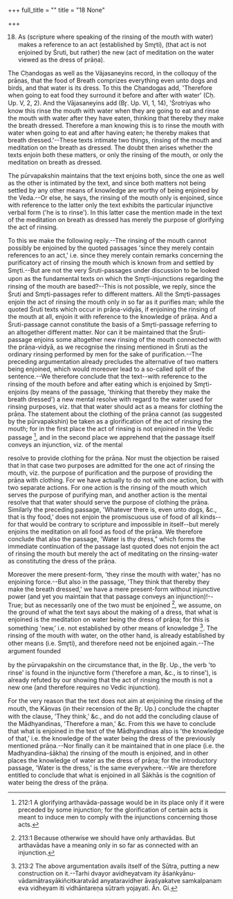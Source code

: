 +++
full_title = ""
title = "18 None"

+++


18. As (scripture where speaking of the rinsing of the mouth with water) makes a reference to an act (established by Smr̥ti), (that act is not enjoined by Śruti, but rather) the new (act of meditation on the water viewed as the dress of prāṇa).

The Cḥandogas as well as the Vājasaneyins record, in the colloquy of the prāṇas, that the food of Breath comprizes everything even unto dogs and birds, and that water is its dress. To this the Cḥandogas add, 'Therefore when going to eat food they surround it before and after with water' (Cḥ. Up. V, 2, 2). And the Vājasaneyins add (Br̥. Up. VI, 1, 14), 'Śrotriyas who know this rinse the mouth with water when they are going to eat and rinse the mouth with water after they have eaten, thinking that thereby they make the breath dressed. Therefore a man knowing this is to rinse the mouth with water when going to eat and after having eaten; he thereby makes that breath dressed.'--These texts intimate two things, rinsing of the mouth and meditation on the breath as dressed. The doubt then arises whether the texts enjoin both these matters, or only the rinsing of the mouth, or only the meditation on breath as dressed.

The pūrvapakshin maintains that the text enjoins both, since the one as well as the other is intimated by the text, and since both matters not being settled by any other means of knowledge are worthy of being enjoined by the Veda.--Or else, he says, the rinsing of the mouth only is enjoined, since with reference to the latter only the text exhibits the particular injunctive verbal form ('he is to rinse'). In this latter case the mention made in the text of the meditation on breath as dressed has merely the purpose of glorifying the act of rinsing.

To this we make the following reply.--The rinsing of the mouth cannot possibly be enjoined by the quoted passages 'since they merely contain references to an act,' i.e. since they merely contain remarks concerning the purificatory act of rinsing the mouth which is known from and settled by Smr̥ti.--But are not the very Śruti-passages under discussion to be looked upon as the fundamental texts on which the Smr̥ti-injunctions regarding the rinsing of the mouth are based?--This is not possible, we reply, since the Śruti and Smr̥ti-passages refer to different matters. All the Smr̥ti-passages enjoin the act of rinsing the mouth only in so far as it purifies man; while the quoted Śruti texts which occur in prāṇa-vidyās, if enjoining the rinsing of the mouth at all, enjoin it with reference to the knowledge of prāṇa. And a Śruti-passage cannot constitute the basis of a Smr̥ti-passage referring to an altogether different matter. Nor can it be maintained that the Śruti-passage enjoins some altogether new rinsing of the mouth connected with the prāṇa-vidyā, as we recognise the rinsing mentioned in Śruti as the ordinary rinsing performed by men for the sake of purification.--The preceding argumentation already precludes the alternative of two matters being enjoined, which would moreover lead to a so-called split of the sentence.--We therefore conclude that the text--with reference to the rinsing of the mouth before and after eating which is enjoined by Smr̥ti-enjoins (by means of the passage, 'thinking that thereby they make the breath dressed') a new mental resolve with regard to the water used for rinsing purposes, viz. that that water should act as a means for clothing the prāṇa. The statement about the clothing of the prāṇa cannot (as suggested by the pūrvapakshin) be taken as a glorification of the act of rinsing the mouth; for in the first place the act of rinsing is not enjoined in the Vedic passage [^fn_139], and in the second place we apprehend that the passage itself conveys an injunction, viz. of the mental

[^fn_139]: 212:1 A glorifying arthavāda-passage would be in its place only if it were preceded by some injunction; for the glorification of certain acts is meant to induce men to comply with the injunctions concerning those acts.

resolve to provide clothing for the prāṇa. Nor must the objection be raised that in that case two purposes are admitted for the one act of rinsing the mouth, viz. the purpose of purification and the purpose of providing the prāṇa with clothing. For we have actually to do not with one action, but with two separate actions. For one action is the rinsing of the mouth which serves the purpose of purifying man, and another action is the mental resolve that that water should serve the purpose of clothing the prāṇa. Similarly the preceding passage, 'Whatever there is, even unto dogs, &c., that is thy food,' does not enjoin the promiscuous use of food of all kinds--for that would be contrary to scripture and impossible in itself--but merely enjoins the meditation on all food as food of the prāṇa. We therefore conclude that also the passage, 'Water is thy dress," which forms the immediate continuation of the passage last quoted does not enjoin the act of rinsing the mouth but merely the act of meditating on the rinsing-water as constituting the dress of the prāṇa.

Moreover the mere present-form, 'they rinse the mouth with water,' has no enjoining force.--But also in the passage, 'They think that thereby they make the breath dressed,' we have a mere present-form without injunctive power (and yet you maintain that that passage conveys an injunction)!--True; but as necessarily one of the two must be enjoined [^fn_140], we assume, on the ground of what the text says about the making of a dress, that what is enjoined is the meditation on water being the dress of prāṇa; for this is something 'new,' i.e. not established by other means of knowledge [^fn_141]. The rinsing of the mouth with water, on the other hand, is already established by other means (i.e. Smr̥ti), and therefore need not be enjoined again.--The argument founded

[^fn_140]: 213:1 Because otherwise we should have only arthavādas. But arthavādas have a meaning only in so far as connected with an injunction.

[^fn_141]: 213:2 The above argumentation avails itself of the Sūtra, putting a new construction on it.--Tarhi dvayor avidheyatvam ity āśaṅkyānu-vādamātrasyākiñcitkaratvād anyataravidher āvaśyakatve samkalpanam eva vidheyam iti vidhāntareṇa sūtraṁ yojayati. Ān. Gi.

by the pūrvapakshin on the circumstance that, in the Br̥. Up., the verb 'to rinse' is found in the injunctive form ('therefore a man, &c., is to rinse'), is already refuted by our showing that the act of rinsing the mouth is not a new one (and therefore requires no Vedic injunction).

For the very reason that the text does not aim at enjoining the rinsing of the mouth, the Kāṇvas (in their recension of the Br̥. Up.) conclude the chapter with the clause, 'They think,' &c., and do not add the concluding clause of the Mādhyandinas, 'Therefore a man,' &c. From this we have to conclude that what is enjoined in the text of the Mādhyandinas also is 'the knowledge of that,' i.e. the knowledge of the water being the dress of the previously mentioned prāṇa.--Nor finally can it be maintained that in one place (i.e. the Madhyandina-śākha) the rinsing of the mouth is enjoined, and in other places the knowledge of water as the dress of prāṇa; for the introductory passage, 'Water is the dress,' is the same everywhere.--We are therefore entitled to conclude that what is enjoined in all Śākhās is the cognition of water being the dress of the prāṇa.

